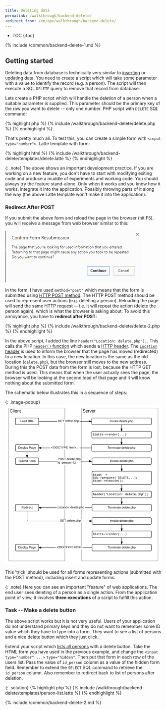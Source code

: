```yaml
---
title: Deleting data
permalink: /walkthrough/backend-delete/
redirect_from: /en/apv/walkthrough/backend-delete/
---
```


* TOC
{:toc}

{% include /common/backend-delete-1.md %}

## Getting started
Deleting data from database is technically very similar to [inserting](/walkthrough/backend-insert/) or
[updating](/walkthrough/backend-update/) data. You need to create a script which will
take some parameter with a value to identify the record (e.g. a person). The script will then
execute a SQL `DELETE` query to remove that record from database.

Lets create a PHP script which will handle the deletion of a person when a suitable
parameter is supplied. This parameter should be the primary key of the row you want to delete -- only
one number. PHP script with `DELETE` SQL command:

{% highlight php %}
{% include /walkthrough/backend-delete/delete.php %}
{% endhighlight %}

That's pretty much all. To test this, you can create a simple form with `<input type="number">`.
Latte template with form:

{% highlight html %}
{% include /walkthrough/backend-delete/templates/delete.latte %}
{% endhighlight %}

{: .note}
The above shows an important development practice. If you are working on a new feature, you don't have to
start with modifying exiting code and produce a muddle of experiments and working code. You should
always try the feature stand-alone. Only when it works and you know how it works, integrate it into the
application. Possibly throwing parts of it along the way (the above Latte template won't make it into
the application).

### Redirect After POST
If you submit the above form and reload the page in the browser (hit F5), you will receive a message from web browser
similar to this:

![Screenshot - Browser Reload](/common/backend-delete/reload.png)

In the form, I have used `method="post"` which means that the form is submitted using [HTTP POST method](/articles/http/).
The HTTP POST method should be used to represent user actions (e.g. deleting a person). Reloading the
page will send the same HTTP request -- i.e. it will repeat the action (delete the person again), which is what the browser
is asking about. To avoid this annoyance, you have to **redirect after POST**:

{% highlight php %}
{% include /walkthrough/backend-delete/delete-2.php %}
{% endhighlight %}

In the above script, I added the line `header("Location: delete.php");`. This calls the PHP
[`header()` function](http://php.net/manual/en/function.header.php) which sends a [HTTP header](/articles/http/).
The [`Location` header](https://en.wikipedia.org/wiki/HTTP_location) is used to inform the browser
that the page has moved (redirected) to a new location. In this case, the new location is the same as the old location
(`delete.php`), but the browser still moves to the new address. During this the POST data from the
form is lost, because the HTTP GET method is used. This means that when the user actually sees the page,
the browser will be looking at the second load of that page and it will know nothing about the submitted form.

The schematic below illustrates this in a sequence of steps:

{: .image-popup}
![Graph -- Redirect after POST](/common/backend-delete/redirect.svg)

This 'trick' should be used for all forms representing actions (submitted with the POST method), including
insert and update forms.

{: .note}
Here you can see an important "feature" of web applications. The end user sees deleting of a person as
a single action. From the application point of view, it involves **three executions** of a
script to fulfill this action.

### Task -- Make a delete button
The above script works but it is not very useful. Users of your application do not understand primary keys
and they do not want to remember some ID value which they have to type into a form. They want to see
a list of persons and a nice delete button which they just click.

Extend your script which [lists all persons](/walkthrough/backend-select/) with a delete button.
Take the HTML form you have used in the previous example, and change the `<input type="number" ...>`
`type="hidden"`. Then put that form in each row of the users list.
Pass the value of `id_person` column as a value of the hidden form field. Remember to
extend the `SELECT` SQL command to retrieve the `id_person` column.
Also remember to redirect back to list of persons after deletion.

{: .solution}
{% highlight php %}
{% include /walkthrough/backend-delete/templates/person-list.latte %}
{% endhighlight %}

{% include /common/backend-delete-2.md %}